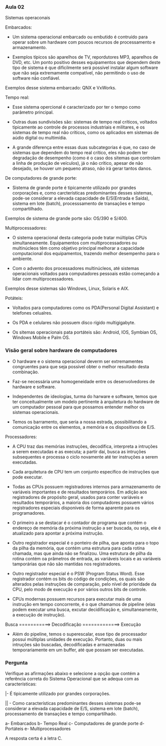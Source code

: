 ### Aula 02

Sistemas operaconais

Embarcados:

- Um sistema operacional embarcado ou embutido é contruído para operar sobre um hardware com poucos recursos de processamento e armazenamento.

- Exemplos típicos são aparelhos de TV, repordutores MP3, aparelhos de DVD, etc. Um ponto positivo desses equipamentos que dependem deste tipo de sistema é que dificilmente será possível instalar algum software que não seja extremamente compatível, não permitindo o uso de software não confiável.

Exemplos desse sistema embarcado: QNX e VxWorks.

Tempo real:

- Esse sistema opercional é caracterizado por ter o tempo como parâmetro principal.

- Outras duas sundivisões são: sistemas de tempo real críticos, voltados tipicamente ao controle de processos industriais e militares, e os sistemas de tempo real não críticos, como os aplicados em sistemas de aúdio digital ou multimídia.

-  A grande diferença entre essas duas subcategorias é que, no caso de sistemas que dependem do tempo real crítico, eles não podem ter degradação de desempenho (como é o caso dos sitemas que controlam a linha de produção de veículos), já o não crítico, apesar de não desejado, se houver um pequeno atraso, não irá gerar tantos danos.

De computadores de grande porte:

- Sistema de grande porte é tipicamente utilizado por grandes corporações e, como carcterísticas predominantes desses sistemas, pode-se considerar a elevada capacidade de E/S(Entrada e Saída), sistema em lote (batch), processsamento de transações e tempo compartilhado.

Exemplos de sistema de grande porte são: OS/390 e S/400.

Multiprocessadores:
 
- O sistema operacional desta categoria pode tratar múltiplas CPUs simultaneamente. Equipamentos com multiprocessadores ou multinúcleos têm como objetivo principal melhorar a capacidade computacional dos equipamentos, trazendo melhor desempenho para o ambiente.

-  Com o advento dos processadores multinúcleos, até sistemas operacionais voltados para computadores pessoais estão começando a lidar com multiprocessadores.

Exemplos desse sistemas são Windows, Linux, Solaris e AIX.

Potáteis:

- Voltados para computadores como os PDA(Personal Digital Assistant) e telefones celualres.

- Os PDA e celulares não possuem disco rígido multigigabyte.

- Os sitemas operacionais pata portáteis são: Android, IOS, Symbian OS, Windows Mobile e Palm OS.

### Visão geral sobre hardware de computadores

- O hardware e o sistema operacional deverm ser extremamentes congruentes para que seja possível obter o melhor resultado desta combinação.

- Faz-se necessária uma homogeneidade entre os desenvolvedores de hardware e software.

- Independentes de ideologias, turma do harware e software, temos que ter conceitualmente um modelo pertinente à arquitetura do hardware de um computador pessoal para que possamos entender melhor os sistemas operacionais.

- Temos os barramento, que seria a nossa estrada, possibilitando a comunicação entre os elementos, a memória e os dispositivos de E/S.

Processadores:

- A CPU traz das memórias instruções, decodifica, interpreta a intruções a serem executadas e as executa; a partir daí, busca as intruções subsequentes e processa o ciclo novamente até ter instruções a serem executadas.

- Cada arquitetura de CPU tem um conjunto específico de instruções que pode executar.

- Todas as CPUs possuem registradores internos para armazenamento de variáveis importantes e de resultados temporários. Em adição aos registradores de propósito geral, usados para conter variáveis e resultados temporários, a maioria dos computadores possuem vários registradores especiais disponíveis de forma aparente para os programadores.

- O primeiro a se destacar é o contador de programa que contém o endereço de memória da próxima instrução a ser buscada, ou seja, ele é atualizado para apontar a próxima instrução.

- Outro registrador especial é o ponteiro de pilha, que aponta para o topo da pilha da memória, que contém uma estrutura para cada rotina chamada, mas que ainda não se finalizou. Uma estrutura de pilha da rotina contém oa prâmetros de entrada, as variáveis locais e as variáveis tamporárias que não são mantidas nos registradores.

- Outro registrador especial é o PSW (Program Status Word). Esse registrador contém os bits do código de condições, os quais são alterados pelas instruções de comparação, pelo nível de prioridade da CPU, pelo modo de execução e por vários outros bits de controle.

- CPUs modernas possuem recursos para executar mais de uma instrução em tempo concorrente, é o que chamamos de pipeline (elas podem executar uma busca, excutar decidificação e, simultaneamente, a execução de instrução).

Busca ===========> Decodificação =============> Execução

- Além do pipeline, temos o superescalar, esse tipo de processador possui múltiplas unidades de execução. Portanto, duas ou mais intruções são buscadas, decodificadas e armazenadas temporariamente em um buffer, até que possam ser executadas.

### Pergunta

Verifique as afirmações abaixo e selecione a opção que contém a referência correta do Sistema Operacional que se adequa com as características:

|- É tipicamente utilizado por grandes corporações.

|| -  Como características predominantes desses sistemas pode-se considerar a elevada capacidade de E/S, sistema em lote (batch), processamento de transações e tempo compartilhado.

a- Embarcados
b- Tempo Real 
c- Computadores de grande porte
d- Portáteis
e- Multiprocessadores

A resposta certa é a letra C.



